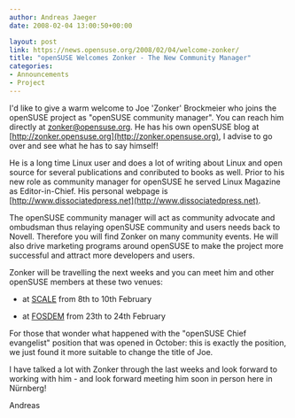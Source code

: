 ```yaml
---
author: Andreas Jaeger
date: 2008-02-04 13:00:50+00:00

layout: post
link: https://news.opensuse.org/2008/02/04/welcome-zonker/
title: "openSUSE Welcomes Zonker - The New Community Manager"
categories:
- Announcements
- Project
---
```

I'd like to give a warm welcome to Joe 'Zonker' Brockmeier who joins the openSUSE project as "openSUSE community manager".  You can reach him directly at zonker@opensuse.org. He has his own openSUSE blog at [http://zonker.opensuse.org](http://zonker.opensuse.org), I advise to go over and see what he has to say himself!

He is a long time Linux user and does a lot of writing about Linux and open source for several publications and conributed to books as well. Prior to his new role as community manager for openSUSE he served Linux Magazine as Editor-in-Chief. His personal webpage is [http://www.dissociatedpress.net](http://www.dissociatedpress.net).

The openSUSE community manager will act as community advocate and ombudsman thus relaying openSUSE community and users needs back to Novell. Therefore you will find Zonker on many community events.  He will also drive marketing programs around openSUSE to make the project more successful and attract more developers and users.

Zonker will be travelling the next weeks and you can meet him and other openSUSE members at these two venues:



	
  * at [SCALE](http://www.socallinuxexpo.org/)  from 8th to 10th February

	
  * at [FOSDEM](http://www.fosdem.org/2008/)  from 23th to 24th February


For those that wonder what happened with the "openSUSE Chief evangelist" position that was opened in October: this is exactly the position, we just found it more suitable to change the title of Joe.

I have talked a lot with Zonker through the last weeks and look forward to working with him - and look forward meeting him soon in person here in Nürnberg!

Andreas		
